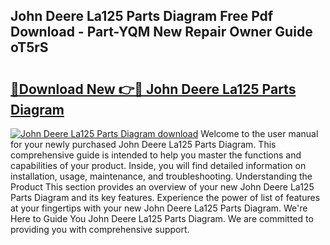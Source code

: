 ## John Deere La125 Parts Diagram Free Pdf Download - Part-YQM New Repair Owner Guide oT5rS

# <h2><a href="http://dfhv52.blite.top/?on=John+Deere+La125+Parts+Diagram">🔗Download New 👉🔴 John Deere La125 Parts Diagram</a></h2>

[![John Deere La125 Parts Diagram download](https://i.imgur.com/lujVjoI.png)](http://dfhv52.blite.top/?on=John+Deere+La125+Parts+Diagram)
Welcome to the user manual for your newly purchased John Deere La125 Parts Diagram. This comprehensive guide is intended to help you master the functions and capabilities of your product. Inside, you will find detailed information on installation, usage, maintenance, and troubleshooting. Understanding the Product This section provides an overview of your new John Deere La125 Parts Diagram and its key features. Experience the power of list of features at your fingertips with your new John Deere La125 Parts Diagram. We're Here to Guide You John Deere La125 Parts Diagram. We are committed to providing you with comprehensive support.
